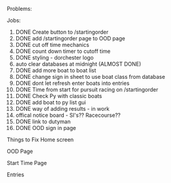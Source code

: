Problems:

Jobs:
1. DONE Create button to /startingorder
2. DONE add /startingorder page to OOD page
3. DONE cut off time mechanics
4. DONE count down timer to cutoff time
5. DONE styling - dorchester logo
6. auto clear databases at midnight (ALMOST DONE)
7. DONE add more boat to boat list
8. DONE change sign in sheet to use boat class from database
9. DONE dont let refresh enter boats into entries
10. DONE Time from start for pursuit racing on /startingorder 
11. DONE Check Py with classic boats
12. DONE add boat to py list gui
13. DONE way of adding results - in work
14. offical notice board - SI's?? Racecourse??
15. DONE link to dutyman
16. DONE OOD sign in page

Things to Fix
Home screen
    
OOD Page

Start Time Page

Entries